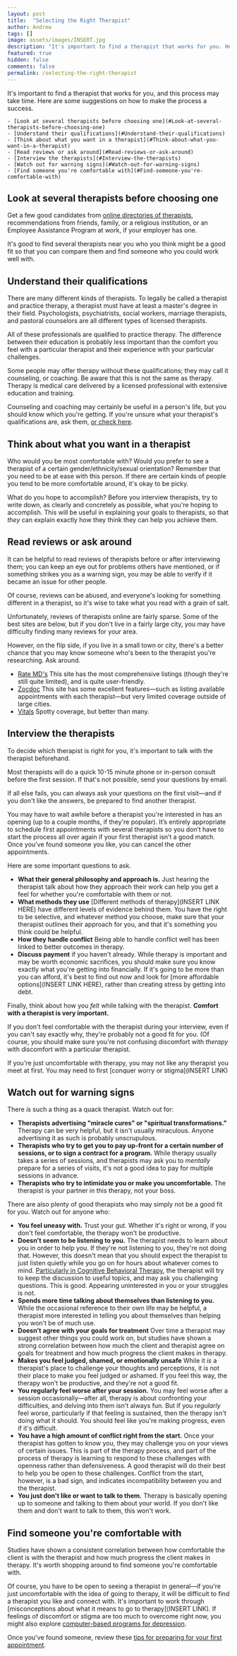 ```yaml
---
layout: post
title:  "Selecting the Right Therapist"
author: Andrew
tags: []
image: assets/images/INSERT.jpg
description: "It's important to find a therapist that works for you. Here's how to make the process a success."
featured: true
hidden: false
comments: false
permalink: /selecting-the-right-therapist
---
```


It's important to find a therapist that works for you, and this process may take time. Here are some suggestions on how to make the process a success.

	- [Look at several therapists before choosing one](#Look-at-several-therapists-before-choosing-one)
	- [Understand their qualifications](#Understand-their-qualifications)
	- [Think about what you want in a therapist](#Think-about-what-you-want-in-a-therapist)
	- [Read reviews or ask around](#Read-reviews-or-ask-around)
	- [Interview the therapists](#Interview-the-therapists)
	- [Watch out for warning signs](#Watch-out-for-warning-signs)
	- [Find someone you're comfortable with](#Find-someone-you're-comfortable-with)

## Look at several therapists before choosing one
Get a few good candidates from [online directories of therapists](https://blog.uplift.app/directories-of-therapists), recommendations from friends, family, or a religious institution, or an Employee Assistance Program at work, if your employer has one.

It's good to find several therapists near you who you think might be a good fit so that you can compare them and find someone who you could work well with.

## Understand their qualifications
There are many different kinds of therapists. To legally be called a therapist and practice therapy, a therapist must have at least a master's degree in their field. Psychologists, psychiatrists, social workers, marriage therapists, and pastoral counselors are all different types of licensed therapists.

All of these professionals are qualified to practice therapy. The difference between their education is probably less important than the comfort you feel with a particular therapist and their experience with your particular challenges.

Some people may offer therapy without these qualifications; they may call it counseling, or coaching. Be aware that this is not the same as therapy. Therapy is medical care delivered by a licensed professional with extensive education and training.

Counseling and coaching may certainly be useful in a person's life, but you should know which you're getting. If you're unsure what your therapist's qualifications are, ask them, [or check here](https://blog.uplift.app/therapist-credentials).

## Think about what you want in a therapist
Who would you be most comfortable with? Would you prefer to see a therapist of a certain gender/ethnicity/sexual orientation? Remember that you need to be at ease with this person. If there are certain kinds of people you tend to be more comfortable around, it's okay to be picky.

What do you hope to accomplish? Before you interview therapists, try to write down, as clearly and concretely as possible, what you're hoping to accomplish. This will be useful in explaining your goals to therapists, so that _they_ can explain exactly how they think they can help you achieve them.

## Read reviews or ask around
It can be helpful to read reviews of therapists before or after interviewing them; you can keep an eye out for problems others have mentioned, or if something strikes you as a warning sign, you may be able to verify if it became an issue for other people.

Of course, reviews can be abused, and everyone's looking for something different in a therapist, so it's wise to take what you read with a grain of salt.

Unfortunately, reviews of therapists online are fairly sparse. Some of the best sites are below, but if you don't live in a fairly large city, you may have difficulty finding many reviews for your area.

However, on the flip side, if you live in a small town or city, there's a better chance that you may know someone who's been to the therapist you're researching. Ask around.

  - [Rate MD's](https://www.ratemds.com/best-doctors/ny/new-york/psychologist/) This site has the most comprehensive listings (though they're still quite limited), and is quite user-friendly.
  - [Zocdoc](https://www.zocdoc.com/search/?dr_specialty=122&address=&insurance_carrier=-2) This site has some excellent features—such as listing available appointments with each therapist—but very limited coverage outside of large cities.
  - [Vitals](http://www.vitals.com/search?utf8=✓&type=specialty&provider_type=0&q=psychologist&specialist_id=5000&userintended=1) Spotty coverage, but better than many.

## Interview the therapists
To decide which therapist is right for you, it's important to talk with the therapist beforehand.

Most therapists will do a quick 10-15 minute phone or in-person consult before the first session. If that's not possible, send your questions by email.

If all else fails, you can always ask your questions on the first visit—and if you don't like the answers, be prepared to find another therapist.

You may have to wait awhile before a therapist you're interested in has an opening (up to a couple months, if they're popular). It’s entirely appropriate to schedule first appointments with several therapists so you don’t have to start the process all over again if your first therapist isn’t a good match. Once you've found someone you like, you can cancel the other appointments.

Here are some important questions to ask.
  - **What their general philosophy and approach is.** Just hearing the therapist talk about how they approach their work can help you get a feel for whether you're comfortable with them or not.
  - **What methods they use** [Different methods of therapy](INSERT LINK HERE) have different levels of evidence behind them. You have the right to be selective, and whatever method you choose, make sure that your therapist outlines their approach for you, and that it's something you think could be helpful.
  - **How they handle conflict** Being able to handle conflict well has been linked to better outcomes in therapy.
  - **Discuss payment** if you haven't already. While therapy is important and may be worth economic sacrifices, you should make sure you know exactly what you're getting into financially. If it's going to be more than you can afford, it's best to find out now and look for [more affordable options](INSERT LINK HERE), rather than creating stress by getting into debt.

Finally, think about how you _felt_ while talking with the therapist. **Comfort with a therapist is very important.**

If you don't feel comfortable with the therapist during your interview, even if you can't say exactly why, they're probably not a good fit for you. (Of course, you should make sure you're not confusing discomfort with _therapy_ with discomfort with a particular therapist.

If you're just uncomfortable with therapy, you may not like any therapist you meet at first. You may need to first [conquer worry or stigma](INSERT LINK)


## Watch out for warning signs
There _is_ such a thing as a quack therapist. Watch out for:
  - **Therapists advertising "miracle cures" or "spiritual transformations."** Therapy can be very helpful, but it isn't usually miraculous. Anyone advertising it as such is probably unscrupulous.
  - **Therapists who try to get you to pay up-front for a certain number of sessions, or to sign a contract for a program.** While therapy usually takes a series of sessions, and therapists may ask you to _mentally_ prepare for a series of visits, it's not a good idea to pay for multiple sessions in advance.
  - **Therapists who try to intimidate you or make you uncomfortable.** The therapist is your partner in this therapy, not your boss.

There are also plenty of good therapists who may simply not be a good fit for you. Watch out for anyone who:
  - **You feel uneasy with.** Trust your gut. Whether it's right or wrong, if you don't feel comfortable, the therapy won't be productive.
  - **Doesn't seem to be listening to you.** The therapist needs to learn about you in order to help you. If they're not listening to you, they're not doing that. However, this doesn't mean that you should expect the therapist to just listen quietly while you go on for hours about whatever comes to mind. [Particularly in Cognitive Behavioral Therapy](https://blog.uplift.app/what-is-cbt), the therapist will try to keep the discussion to useful topics, and may ask you challenging questions. This is good. Appearing uninterested in you or your struggles is not.
  - **Spends more time talking about themselves than listening to you.** While the occasional reference to their own life may be helpful, a therapist more interested in telling you about themselves than helping you won't be of much use.
  - **Doesn’t agree with your goals for treatment** Over time a therapist may suggest other things you could work on, but studies have shown a strong correlation between how much the client and therapist agree on goals for treatment and how much progress the client makes in therapy.
  - **Makes you feel judged, shamed, or emotionally unsafe** While it _is_ a therapist's place to challenge your thoughts and perceptions, it is not their place to make you feel judged or ashamed. If you feel this way, the therapy won't be productive, and they're not a good fit.
  - **You regularly feel worse after your session.** You may feel worse after a session occasionally—after all, therapy is about confronting your difficulties, and delving into them isn't always fun. But if you _regularly_ feel worse, particularly if that feeling is sustained, then the therapy isn't doing what it should. You should feel like you're making progress, even if it's difficult.
  - **You have a high amount of conflict right from the start.** Once your therapist has gotten to know you, they may challenge you on your views of certain issues. This is part of the therapy process, and part of the process of therapy is learning to respond to these challenges with openness rather than defensiveness. A good therapist will do their best to help you be open to these challenges. Conflict from the start, however, is a bad sign, and indicates incompatibility between you and the therapist.
  - **You just don't like or want to talk to them.** Therapy is basically opening up to someone and talking to them about your world. If you don't like them and don't want to talk to them, this won't work.

## Find someone you're comfortable with
Studies have shown a consistent correlation between how comfortable the client is with the therapist and how much progress the client makes in therapy. It's worth shopping around to find someone you're comfortable with.

Of course, you have to be open to seeing a therapist in general—if you're just uncomfortable with the idea of going to therapy, it will be difficult to find a therapist you like and connect with. It's important to work through [misconceptions about what it means to go to therapy](INSERT LINK). If feelings of discomfort or stigma are too much to overcome right now, you might also explore [computer-based programs for depression](https://blog.uplift.app/compare-icbt-depression-apps).

Once you've found someone, review these [tips for preparing for your first appointment](https://blog.uplift.app/preparing-for-your-first-therapy-appointment).

